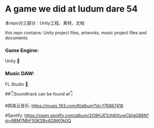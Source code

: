 # A game we did at ludum dare 54
本repo分三部分：Unity工程、素材、文档

this repo contains: Unity project files, artworks, music project files and documents

### Game Engine: 
Unity 🙅‍

### Music DAW: 
FL Studio 🍍

##👇Soundtrack can be found at👇

#网易云音乐:
https://music.163.com/#/album?id=176867418

#Spotify: 
https://open.spotify.com/album/2O9HJE1Uh6IXywCbIgG88N?si=6BM7MhF5SK2Bv4Q9jK0k0Q

